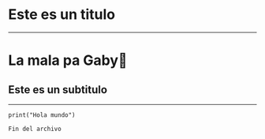 # Este es un titulo

---

# La mala pa Gaby🤑
 
## Este es un subtitulo
---
``` print("Hola mundo") ```

```
Fin del archivo
